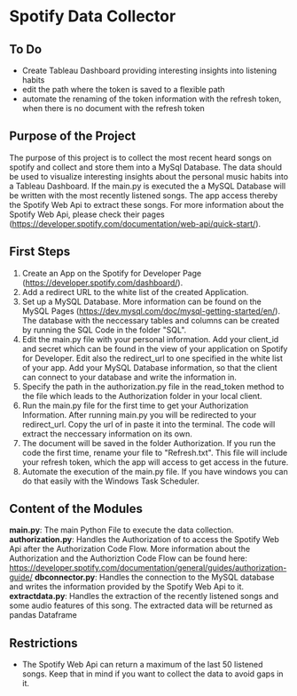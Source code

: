 # Spotify Data Collector

## To Do
- Create Tableau Dashboard providing interesting insights into listening habits  
- edit the path where the token is saved to a flexible path
- automate the renaming of the token information with the refresh token, when there is no document with the refresh token

## Purpose of the Project

The purpose of this project is to collect the most recent heard songs on spotify and collect and store them into a MySql Database. The data should be used to visualize interesting insights about the personal music habits into a Tableau Dashboard. If the main.py is executed the a MySQL Database will be written with the most recently listened songs. The app access thereby the Spotify Web Api to extract these songs. For more information about the Spotify Web Api, please check their pages (https://developer.spotify.com/documentation/web-api/quick-start/). 

## First Steps

1. Create an App on the Spotify for Developer Page (https://developer.spotify.com/dashboard/).
2. Add a redirect URL to the white list of the created Application.
3. Set up a MySQL Database. More information can be found on the MySQL Pages (https://dev.mysql.com/doc/mysql-getting-started/en/). The database with the neccessary tables and columns can be created by running the SQL Code in the folder "SQL".
4. Edit the main.py file with your personal information. Add your client_id and secret which can be found in the view of your application on Spotify for Developer. Edit also the redirect_url to one specified in the white list of your app. Add your MySQL Database information, so that the client can connect to your database and write the information in. 
5. Specify the path in the authorization.py file in the read_token method to the file which leads to the Authorization folder in your local client.
6. Run the main.py file for the first time to get your Authorization Information. After running main.py you will be redirected to your redirect_url. Copy the url of in paste it into the terminal. The code will extract the neccessary information on its own. 
7. The document will be saved in the folder Authorization. If you run the code the first time, rename your file to "Refresh.txt". This file will include your refresh token, which the app will access to get access in the future. 
8. Automate the execution of the main.py file. If you have windows you can do that easily with the Windows Task Scheduler.

## Content of the Modules
**main.py**: The main Python File to execute the data collection.
**authorization.py**: Handles the Authorization of to access the Spotify Web Api after the Authorization Code Flow. More information about the Authorization and the Authoriztion Code Flow can be found here: https://developer.spotify.com/documentation/general/guides/authorization-guide/
**dbconnector.py**: Handles the connection to the MySQL database and writes the information provided by the Spotify Web Api to it.
**extractdata.py**: Handles the extraction of the recently listened songs and some audio features of this song. The extracted data will be returned as pandas Dataframe

## Restrictions
- The Spotify Web Api can return a maximum of the last 50 listened songs. Keep that in mind if you want to collect the data to avoid gaps in it.
